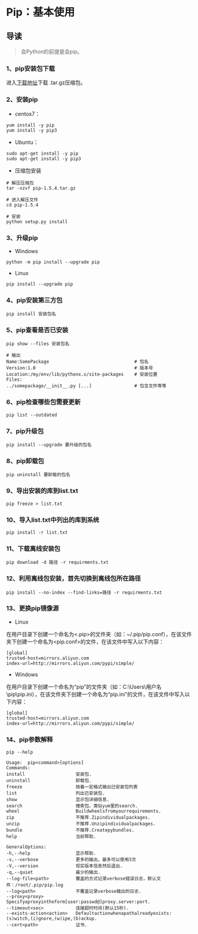 # Pip：基本使用

## 导读

> 会Python的前提是会pip。

### 1、pip安装包下载

进入[下载地址](https://pypi.python.org/pypi/pip)下载 .tar.gz压缩包。

### 2、安装pip

- centos7：

```shell
yum install -y pip
yum install -y pip3
```

- Ubuntu：

```shell
sudo apt-get install -y pip
sudo apt-get install -y pip3
```

- 压缩包安装

```shell
# 解压压缩包
tar -xzvf pip-1.5.4.tar.gz

# 进入解压文件
cd pip-1.5.4

# 安装
python setup.py install
```

### 3、升级pip

- Windows

```shell
python -m pip install --upgrade pip
```

- Linux

```shell
pip install --upgrade pip
```

### 4、pip安装第三方包

```shell
pip install 安装包名
```

### 5、pip查看是否已安装

```shell
pip show --files 安装包名

# 输出
Name:SomePackage                                # 包名
Version:1.0                                     # 版本号
Location:/my/env/lib/pythonx.x/site-packages    # 安装位置
Files:
../somepackage/__init__.py [...]                # 包含文件等等
```

### 6、pip检查哪些包需要更新

```shell
pip list --outdated
```

### 7、pip升级包

```shell
pip install --upgrade 要升级的包名
```

### 8、pip卸载包

```shell
pip uninstall 要卸载的包名
```

### 9、导出安装的库到list.txt

```shell
pip freeze > list.txt
```

### 10、导入list.txt中列出的库到系统

```shell
pip install -r list.txt
```

### 11、下载离线安装包

```shell
pip download -d 路径 -r requirments.txt
```

### 12、利用离线包安装，首先切换到离线包所在路径

```shell
pip install --no-index --find-links=路径 -r requirments.txt
```

### 13、更换pip镜像源

- Linux

在用户目录下创建一个命名为<.pip>的文件夹（如：~/.pip/pip.conf），在该文件夹下创建一个命名为<pip.conf>的文件，在该文件中写入以下内容：

```shell
[global]
trusted-host=mirrors.aliyun.com
index-url=http://mirrors.aliyun.com/pypi/simple/
```

- Windows

在用户目录下创建一个命名为“pip”的文件夹（如：C:\Users\用户名\pip\pip.ini），在该文件夹下创建一个命名为“pip.ini”的文件，在该文件中写入以下内容：

```shell
[global]
trusted-host=mirrors.aliyun.com
index-url=http://mirrors.aliyun.com/pypi/simple/
```

### 14、pip参数解释

```shell
pip --help

Usage:  pip<command>[options]
Commands:
install                   安装包.
uninstall                 卸载包.
freeze                    按着一定格式输出已安装包列表
list                      列出已安装包.
show                      显示包详细信息.
search                    搜索包，类似yum里的search.
wheel                     Buildwheelsfromyourrequirements.
zip                       不推荐.Zipindividualpackages.
unzip                     不推荐.Unzipindividualpackages.
bundle                    不推荐.Createpybundles.
help                      当前帮助.

GeneralOptions:
-h,--help                 显示帮助.
-v,--verbose              更多的输出，最多可以使用3次
-V,--version              现实版本信息然后退出.
-q,--quiet                最少的输出.
--log-file<path>          覆盖的方式记录verbose错误日志，默认文件：/root/.pip/pip.log
--log<path>               不覆盖记录verbose输出的日志.
--proxy<proxy>            Specifyaproxyintheform[user:passwd@]proxy.server:port.
--timeout<sec>            连接超时时间(默认15秒).
--exists-action<action>   Defaultactionwhenapathalreadyexists:(s)witch,(i)gnore,(w)ipe,(b)ackup.
--cert<path>              证书.
```
